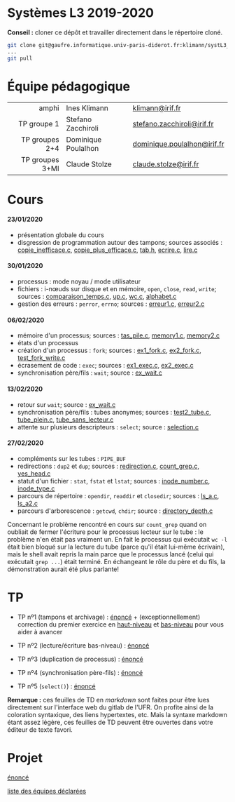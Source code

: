 Systèmes L3 2019-2020
=================

**Conseil :** cloner ce dépôt et travailler directement dans le répertoire cloné.

```bash
git clone git@gaufre.informatique.univ-paris-diderot.fr:klimann/systL3_2019-2020.git
...
git pull
```

# Équipe pédagogique

| | | |
|---:|---|---|
| amphi | Ines Klimann | klimann@irif.fr |
| TP groupe 1 | Stefano Zacchiroli | stefano.zacchiroli@irif.fr |
| TP groupes 2+4 | Dominique Poulalhon | dominique.poulalhon@irif.fr |
| TP groupes 3+MI | Claude Stolze | claude.stolze@irif.fr |

# Cours

#### 23/01/2020

* présentation globale du cours
* disgression de programmation autour des tampons; sources associés :
  [copie_inefficace.c](Cours/20200123/copie_inefficace.c),
  [copie_plus_efficace.c](Cours/20200123/copie_plus_efficace.c), [tab.h](Cours/20200123/tab.h),
  [ecrire.c](Cours/20200123/ecrire.c), [lire.c](Cours/20200123/lire.c)


#### 30/01/2020

* processus : mode noyau / mode utilisateur
* fichiers : i-nœuds sur disque et en mémoire, `open`, `close`, `read`, `write`; sources : [comparaison_temps.c](Cours/20200130/comparaison_temps.c), [up.c](Cours/20200130/up.c), [wc.c](Cours/20200130/wc.c), [alphabet.c](Cours/20200130/alphabet.c)
* gestion des erreurs : `perror`, `errno`; sources : [erreur1.c](Cours/20200130/erreur1.c), [erreur2.c](Cours/20200130/erreur2.c)

#### 06/02/2020

* mémoire d'un processus; sources : [tas_pile.c](Cours/20200206/tas_pile.c), [memory1.c](Cours/20200206/memory1.c), [memory2.c](Cours/20200206/memory2.c)
* états d'un processus
* création d'un processus : `fork`; sources : [ex1_fork.c](Cours/20200206/ex1_fork.c), [ex2_fork.c](Cours/20200206/ex2_fork.c), [test_fork_write.c](Cours/20200206/test_fork_write.c)
* écrasement de code : `exec`; sources : [ex1_exec.c](Cours/20200206/ex1_exec.c), [ex2_exec.c](Cours/20200206/ex2_exec.c)
* synchronisation père/fils : `wait`; source : [ex_wait.c](Cours/20200206/ex_wait.c)

#### 13/02/2020

* retour sur `wait`; source : [ex_wait.c](Cours/20200213/ex_wait.c)
* synchronisation père/fils : tubes anonymes; sources :
  [test2_tube.c](Cours/20200213/test2_tube.c),
  [tube_plein.c](Cours/20200213/tube_plein.c),
  [tube_sans_lecteur.c](Cours/20200213/tube_sans_lecteur.c)
* attente sur plusieurs descripteurs : `select`; source : [selection.c](Cours/20200213/selection.c)

#### 27/02/2020

* compléments sur les tubes : `PIPE_BUF`
* redirections : `dup2` et `dup`; sources :
  [redirection.c](Cours/20200227/redirection.c),
  [count_grep.c](Cours/20200227/count_grep.c),
  [yes_head.c](Cours/20200227/yes_head.c)
* statut d'un fichier : `stat`, `fstat` et `lstat`; sources :
  [inode_number.c](Cours/20200227/inode_number.c),
  [inode_type.c](Cours/20200227/inode_type.c)
* parcours de répertoire : `opendir`, `readdir` et `closedir`;
  sources : [ls_a.c](Cours/20200227/ls_a.c),
  [ls_a2.c](Cours/20200227/ls_a2.c)
* parcours d'arborescence : `getcwd`, `chdir`; source :
  [directory_depth.c](Cours/20200227/directory_depth.c)
  
Concernant le problème rencontré en cours sur `count_grep` quand on
oubliait de fermer l'écriture pour le processus lecteur sur le tube : le
problème n'en était pas vraiment un. En fait le processus qui
exécutait `wc -l` était bien bloqué sur la lecture du tube (parce
qu'il était lui-même écrivain), mais le shell avait repris la main
parce que le processus lancé (celui qui exécutait `grep ...`) était
terminé. En échangeant le rôle du père et du fils, la démonstration
aurait été plus parlante!

# TP

* TP nº1 (tampons et archivage) : [énoncé](TP1/tp1.md) + (exceptionnellement) correction du premier exercice en [haut-niveau](TP1/listar_haut_niveau.c) et [bas-niveau](TP1/listar_bas_niveau.c) pour vous aider à avancer

* TP nº2 (lecture/écriture bas-niveau) : [énoncé](TP2/tp2.md)

* TP nº3 (duplication de processus) : [énoncé](TP3/tp3.md)

* TP nº4 (synchronisation père-fils) : [énoncé](TP4/tp4.md)

* TP nº5 (`select()`) : [énoncé](TP5/tp5.md)

**Remarque :** ces feuilles de TD en *markdown* sont faites pour être lues directement sur l'interface web du gitlab de l'UFR. On profite ainsi de la coloration syntaxique, des liens hypertextes, etc. Mais la syntaxe markdown étant assez légère, ces feuilles de TD peuvent être ouvertes dans votre éditeur de texte favori.


# Projet

[énoncé](Projet/projet.md)

[liste des équipes déclarées](Projet/equipes.md)

